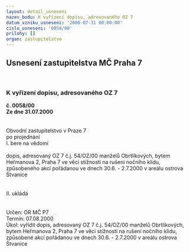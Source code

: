 ```yaml
---
layout: detail_usneseni
nazev_bodu: K vyřízení dopisu, adresovaného OZ 7
datum_vzniku_usneseni: '2000-07-31 00:00:00'
cislo_usneseni: '0058/00'
prilohy: []
organ: zastupitelstvo
---
```

<div id="ucUsn_pList" class="usn">
	<span><h2>Usnesení zastupitelstva MČ Praha 7 </h2>
<br></span><div class="standBody">
<span><h3>K vyřízení dopisu, adresovaného OZ 7</h3></span><div class="center">
		<strong>č. 0058/00</strong><br>
	</div>
<div class="center">
		<strong>Ze dne 31.07.2000</strong><br><br>
	</div>     <br>Obvodní zastupitelstvo v Praze 7<br>po projednání<br>I.	bere na vědomí<br><br> dopis, adresovaný OZ 7 č.j. 54/OZ/00 manželů Obrtlíkových, bytem Heřmanova 2, Praha 7 ve věci stížnosti na rušení nočního klidu, způsobeného akcí pořádanou ve dnech 30.6. - 2.7.2000 v areálu ostrova Štvanice<br><br><br>II.	ukládá <br><br><br> Určen:	     	OR MČ P7<br>Termín: 07.08.2000<br>Úkol:	vyřídit dopis, adresovaný OZ 7 č.j. 54/OZ/00 manželů Obrtlíkových, bytem Heřmanova 2, Praha 7 ve věci stížnosti na rušení nočního klidu, způsobené akcí pořádanou ve dnech   30.6. - 2.7.2000 v areálu ostrova Štvanice<br>
</div>
</div>
